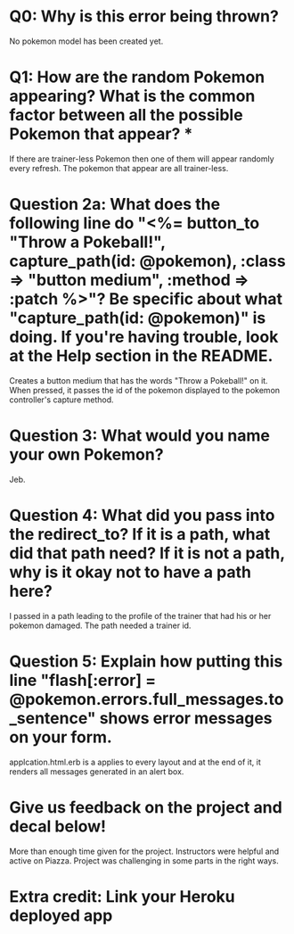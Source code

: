 # Q0: Why is this error being thrown?

No pokemon model has been created yet.

# Q1: How are the random Pokemon appearing? What is the common factor between all the possible Pokemon that appear? *

If there are trainer-less Pokemon then one of them will appear randomly every refresh.
The pokemon that appear are all trainer-less.

# Question 2a: What does the following line do "<%= button_to "Throw a Pokeball!", capture_path(id: @pokemon), :class => "button medium", :method => :patch %>"? Be specific about what "capture_path(id: @pokemon)" is doing. If you're having trouble, look at the Help section in the README.

Creates a button medium that has the words "Throw a Pokeball!" on it.  When pressed, it passes the id of the pokemon displayed to the pokemon controller's capture method.

# Question 3: What would you name your own Pokemon?

Jeb.

# Question 4: What did you pass into the redirect_to? If it is a path, what did that path need? If it is not a path, why is it okay not to have a path here?

I passed in a path leading to the profile of the trainer that had his or her pokemon damaged.  The path needed a trainer id.

# Question 5: Explain how putting this line "flash[:error] = @pokemon.errors.full_messages.to_sentence" shows error messages on your form.

applcation.html.erb is a applies to every layout and at the end of it, it renders all messages generated in an alert box.

# Give us feedback on the project and decal below!

More than enough time given for the project.  Instructors were helpful and active on Piazza.  Project was challenging in some parts in the right ways.

# Extra credit: Link your Heroku deployed app
